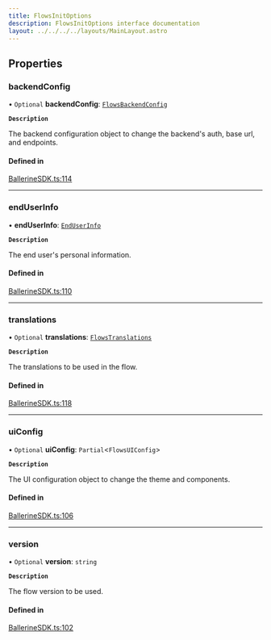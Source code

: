 ```yaml
---
title: FlowsInitOptions
description: FlowsInitOptions interface documentation
layout: ../../../../layouts/MainLayout.astro
---
```


## Properties

### backendConfig

• `Optional` **backendConfig**: [`FlowsBackendConfig`](./flows-backend-config)

**`Description`**

The backend configuration object to change the backend's auth, base url, and endpoints.

#### Defined in

[BallerineSDK.ts:114](https://github.com/ballerine-io/ballerine/blob/ec0b014/sdks/web-ui-sdk/src/types/BallerineSDK.ts#L114)

---

### endUserInfo

• **endUserInfo**: [`EndUserInfo`](./end-user-info)

**`Description`**

The end user's personal information.

#### Defined in

[BallerineSDK.ts:110](https://github.com/ballerine-io/ballerine/blob/ec0b014/sdks/web-ui-sdk/src/types/BallerineSDK.ts#L110)

---

### translations

• `Optional` **translations**: [`FlowsTranslations`](./flows-translations)

**`Description`**

The translations to be used in the flow.

#### Defined in

[BallerineSDK.ts:118](https://github.com/ballerine-io/ballerine/blob/ec0b014/sdks/web-ui-sdk/src/types/BallerineSDK.ts#L118)

---

### uiConfig

• `Optional` **uiConfig**: `Partial`<`FlowsUIConfig`\>

**`Description`**

The UI configuration object to change the theme and components.

#### Defined in

[BallerineSDK.ts:106](https://github.com/ballerine-io/ballerine/blob/ec0b014/sdks/web-ui-sdk/src/types/BallerineSDK.ts#L106)

---

### version

• `Optional` **version**: `string`

**`Description`**

The flow version to be used.

#### Defined in

[BallerineSDK.ts:102](https://github.com/ballerine-io/ballerine/blob/ec0b014/sdks/web-ui-sdk/src/types/BallerineSDK.ts#L102)

